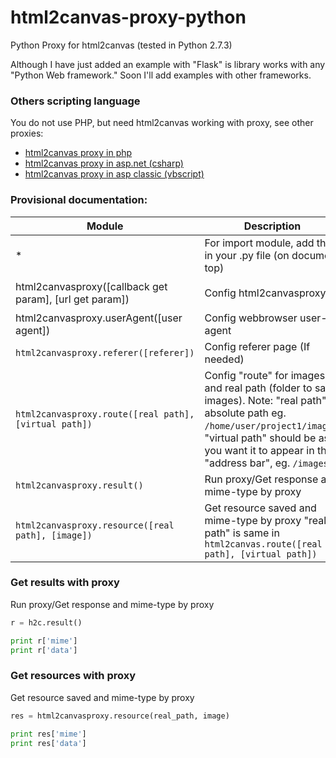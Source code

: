 html2canvas-proxy-python
========================

Python Proxy for html2canvas (tested in Python 2.7.3)

Although I have just added an example with "Flask" is library works with any "Python Web framework." Soon I'll add examples with other frameworks.

### Others scripting language ###

You do not use PHP, but need html2canvas working with proxy, see other proxies:

* [html2canvas proxy in php](https://github.com/brcontainer/html2canvas-php-proxy)
* [html2canvas proxy in asp.net (csharp)](https://github.com/brcontainer/html2canvas-csharp-proxy)
* [html2canvas proxy in asp classic (vbscript)](https://github.com/brcontainer/html2canvas-asp-vbscript-proxy)

### Provisional documentation:

Module | Description | Usage/Example
--- | --- | ---
* | For import module, add this in your .py file (on document top) | `from html2canvasproxy import *`
html2canvasproxy([callback get param], [url get param]) | Config html2canvasproxy | `h2c = html2canvasproxy(request.args.get("callback"), request.args.get("url"))`
html2canvasproxy.userAgent([user agent]) | Config webbrowser user-agent | `h2c.userAgent(request.headers['user_agent'])`
`html2canvasproxy.referer([referer])` | Config referer page (If needed) | `h2c.referer(request.referer)`
`html2canvasproxy.route([real path], [virtual path])` | Config "route" for images and real path (folder to save images). Note: "real path" is absolute path eg. `/home/user/project1/images`, "virtual path" should be as you want it to appear in the "address bar", eg. `/images` | `h2c.route('/home/guilherme/projects/site/images', '/images')`
`html2canvasproxy.result()` | Run proxy/Get response and mime-type by proxy | Read [Get results with proxy]
`html2canvasproxy.resource([real path], [image])` | Get resource saved and mime-type by proxy "real path" is same in `html2canvas.route([real path], [virtual path])` | Read [Get resources with proxy]

### Get results with proxy
Run proxy/Get response and mime-type by proxy

```python
r = h2c.result()

print r['mime']
print r['data']
```

### Get resources with proxy
Get resource saved and mime-type by proxy

```python
res = html2canvasproxy.resource(real_path, image)

print res['mime']
print res['data']
```
